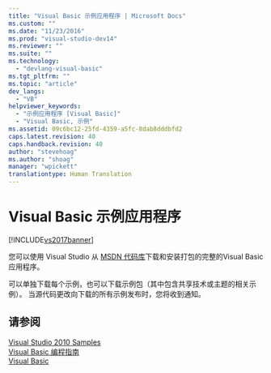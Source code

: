 ```yaml
---
title: "Visual Basic 示例应用程序 | Microsoft Docs"
ms.custom: ""
ms.date: "11/23/2016"
ms.prod: "visual-studio-dev14"
ms.reviewer: ""
ms.suite: ""
ms.technology: 
  - "devlang-visual-basic"
ms.tgt_pltfrm: ""
ms.topic: "article"
dev_langs: 
  - "VB"
helpviewer_keywords: 
  - "示例应用程序 [Visual Basic]"
  - "Visual Basic, 示例"
ms.assetid: 09c6bc12-25fd-4359-a5fc-8dab8dddbfd2
caps.latest.revision: 40
caps.handback.revision: 40
author: "stevehoag"
ms.author: "shoag"
manager: "wpickett"
translationtype: Human Translation
---
```

# Visual Basic 示例应用程序
[!INCLUDE[vs2017banner](../csharp/includes/vs2017banner.md)]

您可以使用 Visual Studio 从 [MSDN 代码库](http://go.microsoft.com/fwlink/?LinkId=254185)下载和安装打包的完整的Visual Basic应用程序。  
  
 可以单独下载每个示例，也可以下载示例包（其中包含共享技术或主题的相关示例）。  当源代码更改向下载的所有示例发布时，您将收到通知。  
  
## 请参阅  
 [Visual Studio 2010 Samples](http://go.microsoft.com/fwlink/?LinkId=150928)   
 [Visual Basic 编程指南](../visual-basic/programming-guide/index.md)   
 [Visual Basic](../visual-basic/index.md)